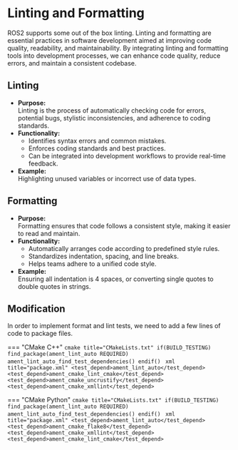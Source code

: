 # Linting and Formatting

ROS2 supports some out of the box linting. Linting and formatting are essential practices in software development aimed at improving code quality, readability, and maintainability. By integrating linting and formatting tools into development processes, we can enhance code quality, reduce errors, and maintain a consistent codebase.

## Linting

- **Purpose:** <br> Linting is the process of automatically checking code for errors, potential bugs, stylistic inconsistencies, and adherence to coding standards.
- **Functionality:**
    - Identifies syntax errors and common mistakes.
    - Enforces coding standards and best practices.
    - Can be integrated into development workflows to provide real-time feedback.
- **Example:** <br> Highlighting unused variables or incorrect use of data types.

## Formatting

- **Purpose:** <br> Formatting ensures that code follows a consistent style, making it easier to read and maintain.
- **Functionality:**
    - Automatically arranges code according to predefined style rules.
    - Standardizes indentation, spacing, and line breaks.
    - Helps teams adhere to a unified code style.
- **Example:** <br> Ensuring all indentation is 4 spaces, or converting single quotes to double quotes in strings.

## Modification 

In order to implement format and lint tests, we need to add a few lines of code to package files.

=== "CMake C++"
    ```cmake title="CMakeLists.txt"
    if(BUILD_TESTING)
        find_package(ament_lint_auto REQUIRED)
        ament_lint_auto_find_test_dependencies()
    endif()
    ```
    ```xml title="package.xml"
    <test_depend>ament_lint_auto</test_depend>
    <test_depend>ament_cmake_lint_cmake</test_depend>
    <test_depend>ament_cmake_uncrustify</test_depend>
    <test_depend>ament_cmake_xmllint</test_depend>
    ```

=== "CMake Python"
    ```cmake title="CMakeLists.txt"
    if(BUILD_TESTING)
        find_package(ament_lint_auto REQUIRED)
        ament_lint_auto_find_test_dependencies()
    endif()
    ```
    ```xml title="package.xml"
    <test_depend>ament_lint_auto</test_depend>
    <test_depend>ament_cmake_flake8</test_depend>
    <test_depend>ament_cmake_xmllint</test_depend>
    <test_depend>ament_cmake_lint_cmake</test_depend>
    ```